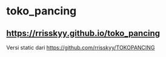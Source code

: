 # toko_pancing

## https://rrisskyy.github.io/toko_pancing

Versi static dari https://github.com/rrisskyy/TOKOPANCING
